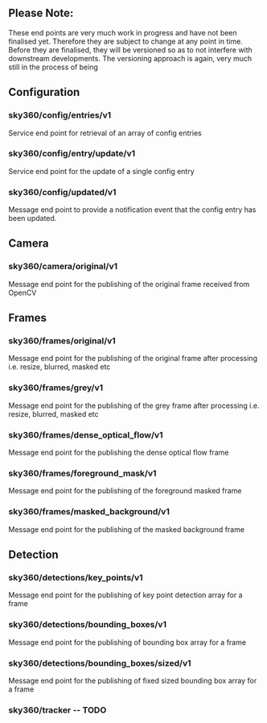## Please Note: 
These end points are very much work in progress and have not been finalised yet. Therefore they are subject to change at any point in time. Before they are finalised, they will be versioned so as to not interfere with downstream developments. The versioning approach is again, very much still in the process of being 

## Configuration

### sky360/config/entries/v1
Service end point for retrieval of an array of config entries

### sky360/config/entry/update/v1
Service end point for the update of a single config entry

### sky360/config/updated/v1
Message end point to provide a notification event that the config entry has been updated.

## Camera

### sky360/camera/original/v1
Message end point for the publishing of the original frame received from OpenCV

## Frames

### sky360/frames/original/v1
Message end point for the publishing of the original frame after processing i.e. resize, blurred, masked etc

### sky360/frames/grey/v1
Message end point for the publishing of the grey frame after processing i.e. resize, blurred, masked etc

### sky360/frames/dense_optical_flow/v1
Message end point for the publishing the dense optical flow frame

### sky360/frames/foreground_mask/v1
Message end point for the publishing of the foreground masked frame

### sky360/frames/masked_background/v1
Message end point for the publishing of the masked background frame

## Detection

### sky360/detections/key_points/v1
Message end point for the publishing of key point detection array for a frame

### sky360/detections/bounding_boxes/v1
Message end point for the publishing of bounding box array for a frame

### sky360/detections/bounding_boxes/sized/v1
Message end point for the publishing of fixed sized bounding box array for a frame

### sky360/tracker -- TODO



